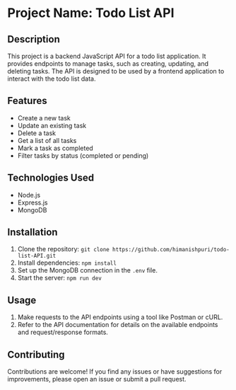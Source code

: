 # Project Name: Todo List API

## Description

This project is a backend JavaScript API for a todo list application. It provides endpoints to manage tasks, such as creating, updating, and deleting tasks. The API is designed to be used by a frontend application to interact with the todo list data.

## Features

-  Create a new task
-  Update an existing task
-  Delete a task
-  Get a list of all tasks
-  Mark a task as completed
-  Filter tasks by status (completed or pending)

## Technologies Used

-  Node.js
-  Express.js
-  MongoDB

## Installation

1. Clone the repository: `git clone https://github.com/himanishpuri/todo-list-API.git`
2. Install dependencies: `npm install`
3. Set up the MongoDB connection in the `.env` file.
4. Start the server: `npm run dev`

## Usage

1. Make requests to the API endpoints using a tool like Postman or cURL.
2. Refer to the API documentation for details on the available endpoints and request/response formats.

## Contributing

Contributions are welcome! If you find any issues or have suggestions for improvements, please open an issue or submit a pull request.
